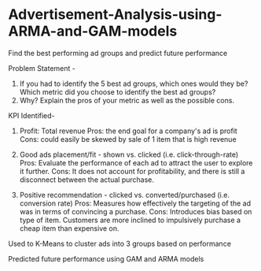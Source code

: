 # Advertisement-Analysis-using-ARMA-and-GAM-models
Find the best performing ad groups and predict future performance

Problem Statement - 

1. If you had to identify the 5 best ad groups, which ones would they be? Which metric did you choose to identify the best ad groups? 
2. Why? Explain the pros of your metric as well as the possible cons.


KPI Identified-

1. Profit: Total revenue
  Pros: the end goal for a company's ad is profit 
  Cons: could easily be skewed by sale of 1 item that is high revenue
  
2. Good ads placement/fit - shown vs. clicked (i.e. click-through-rate)
Pros: Evaluate the performance of each ad to attract the user to explore it further.
Cons: It does not account for profitability, and there is still a disconnect between the actual purchase.

3. Positive recommendation - clicked vs. converted/purchased (i.e. conversion rate)
Pros: Measures how effectively the targeting of the ad was in terms of convincing a purchase.
Cons: Introduces bias based on type of item. Customers are more inclined to impulsively purchase a cheap item than expensive on.

Used to K-Means to cluster ads into 3 groups based on performance

Predicted future performance using GAM and ARMA models




